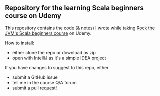 
## Repository for the learning Scala beginners course on Udemy

This repository contains the code (& notes) I wrote while taking  [Rock the JVM's Scala beginners course](https://www.udemy.com/rock-the-jvm-scala-for-beginners) on Udemy.

How to install:
- either clone the repo or download as zip
- open with IntelliJ as it's a simple IDEA project

If you have changes to suggest to this repo, either
- submit a GitHub issue
- tell me in the course Q/A forum
- submit a pull request!